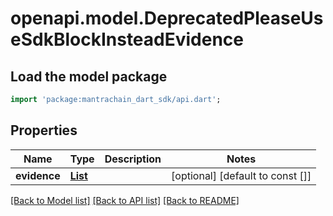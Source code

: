 # openapi.model.DeprecatedPleaseUseSdkBlockInsteadEvidence

## Load the model package
```dart
import 'package:mantrachain_dart_sdk/api.dart';
```

## Properties
Name | Type | Description | Notes
------------ | ------------- | ------------- | -------------
**evidence** | [**List<DeprecatedPleaseUseSdkBlockInsteadEvidenceEvidenceInner>**](DeprecatedPleaseUseSdkBlockInsteadEvidenceEvidenceInner.md) |  | [optional] [default to const []]

[[Back to Model list]](../README.md#documentation-for-models) [[Back to API list]](../README.md#documentation-for-api-endpoints) [[Back to README]](../README.md)



